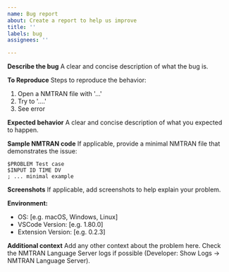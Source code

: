 ```yaml
---
name: Bug report
about: Create a report to help us improve
title: ''
labels: bug
assignees: ''

---
```


**Describe the bug**
A clear and concise description of what the bug is.

**To Reproduce**
Steps to reproduce the behavior:
1. Open a NMTRAN file with '...'
2. Try to '....'
3. See error

**Expected behavior**
A clear and concise description of what you expected to happen.

**Sample NMTRAN code**
If applicable, provide a minimal NMTRAN file that demonstrates the issue:

```nmtran
$PROBLEM Test case
$INPUT ID TIME DV
; ... minimal example
```

**Screenshots**
If applicable, add screenshots to help explain your problem.

**Environment:**
 - OS: [e.g. macOS, Windows, Linux]
 - VSCode Version: [e.g. 1.80.0]
 - Extension Version: [e.g. 0.2.3]

**Additional context**
Add any other context about the problem here. Check the NMTRAN Language Server logs if possible (Developer: Show Logs → NMTRAN Language Server).